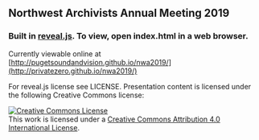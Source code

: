 

## Northwest Archivists Annual Meeting 2019


### Built in [reveal.js](https://github.com/hakimel/reveal.js/). To view, open index.html in a web browser.

Currently viewable online at [http://pugetsoundandvision.github.io/nwa2019/](http://privatezero.github.io/nwa2019/)

For reveal.js license see LICENSE. Presentation content is licensed under the following Creative Commons license:

<a rel="license" href="http://creativecommons.org/licenses/by/4.0/"><img alt="Creative Commons License" style="border-width:0" src="https://i.creativecommons.org/l/by/4.0/80x15.png" /></a><br />This work is licensed under a <a rel="license" href="http://creativecommons.org/licenses/by/4.0/">Creative Commons Attribution 4.0 International License</a>.
